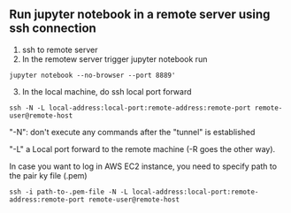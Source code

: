 
## Run jupyter notebook in a remote server using ssh connection

1. ssh to remote server
2. In the remotew server trigger jupyter notebook run
```
jupyter notebook --no-browser --port 8889'
```
3. In the local machine, do ssh local port forward
```
ssh -N -L local-address:local-port:remote-address:remote-port remote-user@remote-host
```
"-N": don't execute any commands after the "tunnel" is established

"-L" a Local port forward to the remote machine (-R goes the other way).

In case you want to log in AWS EC2 instance, you need to specify path to the pair ky file (.pem)

```
ssh -i path-to-.pem-file -N -L local-address:local-port:remote-address:remote-port remote-user@remote-host
```
